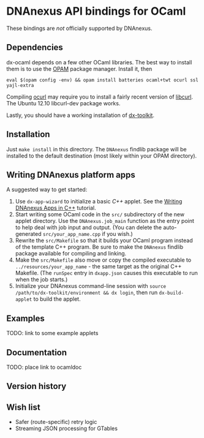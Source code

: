 # DNAnexus API bindings for OCaml

These bindings are *not* officially supported by DNAnexus.

## Dependencies

dx-ocaml depends on a few other OCaml libraries. The best way to install them
is to use the [OPAM](http://opam.ocamlpro.com/doc/Quick_Install.html) package
manager. Install it, then

```eval $(opam config -env) && opam install batteries ocaml+twt ocurl ssl yajl-extra```

Compiling [ocurl](http://ocurl.forge.ocamlcore.org/) may require you to
install a fairly recent version of [libcurl](http://curl.haxx.se/libcurl/).
The Ubuntu 12.10 libcurl-dev package works.

Lastly, you should have a working installation of
[dx-toolkit](http://wiki.dnanexus.com/Downloads#DNAnexus-Platform-SDK).

## Installation

Just `make install` in this directory. The `DNAnexus` findlib package will be
installed to the default destination (most likely within your OPAM directory).

## Writing DNAnexus platform apps

A suggested way to get started:

1. Use `dx-app-wizard` to initialize a basic _C++_ applet. See the [Writing
DNAnexus Apps in C++](http://wiki.dnanexus.com/Developer-Tutorials/Cpp/Cpp)
tutorial.
1. Start writing some OCaml code in the `src/` subdirectory of the new applet
directory. Use the `DNAnexus.job_main` function as the entry point to help
deal with job input and output. (You can delete the auto-generated
`src/your_app_name.cpp` if you wish.)
1. Rewrite the `src/Makefile` so that it builds your OCaml program instead of
the template C++ program. Be sure to make the `DNAnexus` findlib package
available for compiling and linking.
1. Make the `src/Makefile` also move or copy the compiled executable to
`../resources/your_app_name` - the same target as the original C++ Makefile.
(The `runSpec` entry in `dxapp.json` causes this executable to run when the
job starts.)
1. Initialize your DNAnexus command-line session with `source
/path/to/dx-toolkit/environment && dx login`, then run `dx-build-applet` to
build the applet.

## Examples

TODO: link to some example applets

## Documentation

TODO: place link to ocamldoc

## Version history

## Wish list

- Safer (route-specific) retry logic
- Streaming JSON processing for GTables
